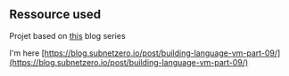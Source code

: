 ## Ressource used

Projet based on [this](https://blog.subnetzero.io/categories/iridium/) blog series

I'm here [https://blog.subnetzero.io/post/building-language-vm-part-09/](https://blog.subnetzero.io/post/building-language-vm-part-09/)